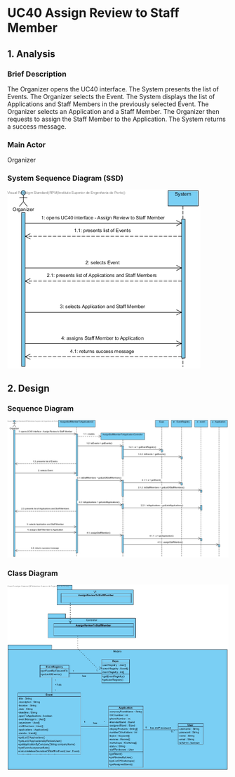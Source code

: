 # **UC40 Assign Review to Staff Member**

## **1. Analysis**

### Brief Description

The Organizer opens the UC40 interface. The System presents the list of Events. The Organizer selects the Event. The System displays the list of Applications and Staff Members in the previously selected Event. The Organizer selects an Application and a Staff Member. The Organizer then requests to assign the Staff Member to the Application. The System returns a success message.

### Main Actor

Organizer

### System Sequence Diagram (SSD)

![UC40-SSD.jpg](UC40-SSD.jpg)

## **2. Design**

### Sequence Diagram

![UC40-Design-Sequence.jpg](UC40-Design-Sequence.jpg)

### Class Diagram

![UC40-Design-Class.jpg](UC40-Design-Class.jpg)